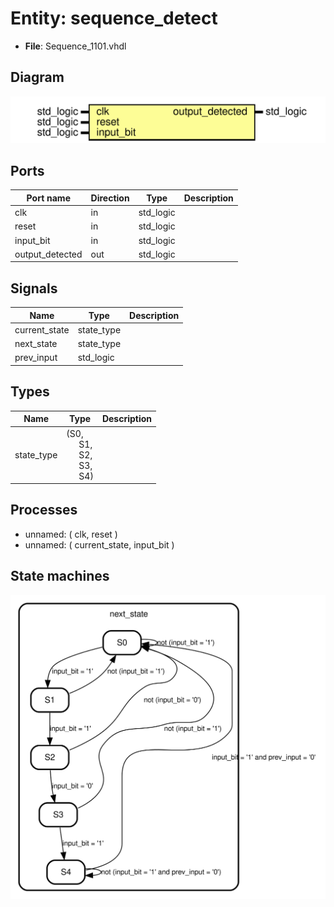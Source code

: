 
# Entity: sequence_detect 
- **File**: Sequence_1101.vhdl

## Diagram
![Diagram](sequence_detect.svg "Diagram")
## Ports

| Port name       | Direction | Type      | Description |
| --------------- | --------- | --------- | ----------- |
| clk             | in        | std_logic |             |
| reset           | in        | std_logic |             |
| input_bit       | in        | std_logic |             |
| output_detected | out       | std_logic |             |

## Signals

| Name          | Type       | Description |
| ------------- | ---------- | ----------- |
| current_state | state_type |             |
| next_state    | state_type |             |
| prev_input    | std_logic  |             |

## Types

| Name       | Type                                                                                                                                                                 | Description |
| ---------- | -------------------------------------------------------------------------------------------------------------------------------------------------------------------- | ----------- |
| state_type | (S0,<br><span style="padding-left:20px"> S1,<br><span style="padding-left:20px"> S2,<br><span style="padding-left:20px"> S3,<br><span style="padding-left:20px"> S4) |             |

## Processes
- unnamed: ( clk, reset )
- unnamed: ( current_state, input_bit )

## State machines

![Diagram_state_machine_0]( fsm_sequence_detect_00.svg "Diagram")